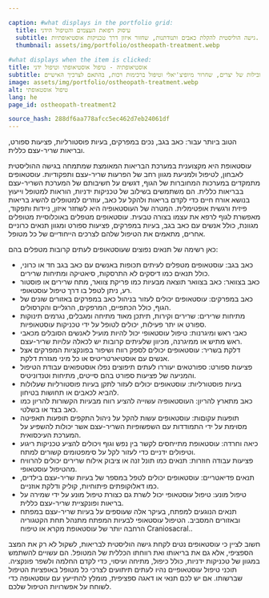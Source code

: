 ```yaml
---

caption: #what displays in the portfolio grid:
  title: עיסוק רפואת העצמים והטיפול הידני
  subtitle: גישה הוליסטית להקלת כאבים ותנודתנות, שחזור איזון דרך טכניקות אוסטיאופתיות.
  thumbnail: assets/img/portfolio/ostheopath-treatment.webp
  
#what displays when the item is clicked:
title: אוסטיאופתיה - טיפול אוסטיאופתי וטיפול ידני
subtitle: הערכת גוף מלאה וטיפול המיועדת לטייל באי האיזוזים השריריים, להקל על כאבים ולשפר ניודות. הטכניקות עשויות לכלול מובילות של יצרים, שחרור מיופיצ'יאלי וטיפול ברכימות רכות, בהתאם לצרכיך האישיים.
image: assets/img/portfolio/ostheopath-treatment.webp
alt: טיפול אוסטאופתי
lang: he
page_id: ostheopath-treatment2

source_hash: 288df6aa778afcc5ec462d7eb24061df
---
```

הטוב ביותר עבור: כאב בגב, נכים במפרקים, בעיות פוסטורליות, פציעות ספורט, ובריאות שריר-עצם כללית.

עוסטאופת היא מקצוענית במערכת הבריאות המאומצת שמתמחה בגישה ההוליסטית לאבחון, לטיפול ולמניעת מגוון רחב של הפרעות שריר-עצם ותפקודיות. עוסטאופים מתמקדים במערכות המחוברות של הגוף, דגשים על חשיבותם של המערכת השריר-עצם בבריאות כללית. הם משתמשים בשילוב של טכניקות ידניות, הוראות למטופל וייעוץ בנושא אורח חיים כדי לקדם בריאות ולהקל על כאב, עוזרים למטופלים להשיג בריאות פיזית ורגשית אופטימלית. המטרה של העוסטאופיה היא לשחזר איזון, ניידות ותפקוד, מאפשרת לגוף לרפא את עצמו בצורה טבעית. עוסטאופים מטפלים באוכלוסיית מטופלים מגוונת, כולל אנשים עם כאב בגב, בעיות במפרקים, פציעות ספורט ומגוון תנאים כרוניים אחרים, מתאמים את הטיפול שלהם לצרכים הייחודיים של כל מטופל.

כאן רשימה של תנאים נפוצים שעוסטאופים לעתים קרובות מטפלים בהם:
- כאב בגב: עוסטאופים מטפלים לעיתים תכופות באנשים עם כאב בגב חד או כרוני, כולל תנאים כמו דיסקים לא התרסקות, סיאטיקה ומתיחות שרירים.
- כאב בצוואר: כאב בצוואר תוצאה מבעיות כמו פריקת צוואר, מתח שרירים או פוסטור רע, ניתן לטפל בו דרך טיפול עוסטאופי.
- כאב במפרקים: עוסטאופים יכולים לעזור בניהול כאב במפרקים באזורים שונים של הגוף, כולל הכתפיים, המרפקים, הרגליים והקרסולים.
- מתיחות שרירים: שרירים וקירות, תיתכן מאוד מתיחה ומגבלים, נגרמים תינוקות ספורט או יתר פעילות, יכולים לטופל על ידי טכניקות עוסטאופיות.
- כאבי ראש ומיגרנות: טיפול עוסטאופי יכול להיות מועיל לאנשים הסובלים מכאבי ראש מתיש או ממיגרנה, מכיוון שלעיתים קרובות יש לכאלה עלויות שריר-עצם.
- דלקת בשריר: עוסטאופים יכולים לספק רווח ושיפור בפונקציות המפרקים אצל אנשים עם אוסטיארטריטיס או כל מיני מגזרת דלקת.
- פציעות ספורט: ספורטאים יעוררו לעתים תיפוצים נפלו אוסטפואים עבודת הטיפול והמניעה של פציעות ספורט בהם סייטים, מתיחות וטנדוניטיס.
- בעיות פוסטורליות: עוסטאופים יכולים לעזור לתקן בעיות פוסטורליות שעלולות להביא לכאבים או תחושות בטיחון.
- כאב מתארץ להריון: העוסטאופיה עשוייה להציע רווח מבעיות הקשורות להריון כמו כאב בצד או בשלטי.
- תופעות עקוםות: עוסטאופים עשות להקל על ניהול התקפים תופעות תאפיטה מסוימת על ידי התמודדות עם השפשופיות השריר-עצם אשר יכולות להשפיע על המערכת העיכסואית.
- כיאה וחרדה: עוסטאופת מתייחסים לקשר בין נפש וגוף ויכולים להציע טכניקות ריגוע וטיפולים ידניים כדי לעזור לקל על סימפטומים קשורים למתח.
- פציעות עבודה חוזרות: תנאים כמו תונל זנה או ציבוק אילוח שרירים יכולים להרוויח מהטיפול עוסטאופי.
- תנאים פדיאטריים: עוסטאופים יכולים לטפל במספר של בעיות שריר-עצם בילדים, כמו דאלוקופתים פיתוחיות, קוליק ודלקת אוזניים.
- טיפול מונע: טיפול עוסטאופי יכול לשרת גם כצורת טיפול מונע על ידי שמירה על בריאות ופונקציית שריר-עצם כללית.
- תנאים הנוגעים למפתח, בעיקר אלה שעוספים על בעיות שריר-עצם במפתח ובאזורים המסביב. הטיפול עוסטאופי לבעיות המפתח מתנהל תחת הקטגוריה הרחבה יותר של עוסטאופת מקרא או טיפוח Craniosacral..

חשוב לציין כי עוסטאופים נטים לקחת גישה הוליסטית לבריאות, לשקול לא רק את המצב הספציפי, אלא גם את בריאותו ואת רווחתו הכללית של המטופל. הם עשויים להשתמש במגוון של טכניקות ידניות, כולל כיפול, מתיחה ועיסוי, כדי לקדם החלמה ולשפר פונקציה. תוכני טיפול עוסטאופיים נהיו לעתים תיתועים לצרכי כל מטופל באופציות הטיפול שברשותו. אם יש לכם תנאי או דאגה ספציפית, מומלץ להתייעץ עם עוסטאופה כדי לשוחח על אפשרויות הטיפול שלכם.